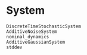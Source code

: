 # System

```@docs
DiscreteTimeStochasticSystem
AdditiveNoiseSystem
nominal_dynamics
AdditiveGaussianSystem
stddev
```